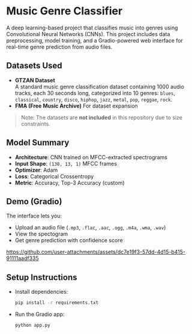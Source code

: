 # Music Genre Classifier

A deep learning-based project that classifies music into genres using Convolutional Neural Networks (CNNs). This project includes data preprocessing, model training, and a Gradio-powered web interface for real-time genre prediction from audio files.

## Datasets Used

- **GTZAN Dataset**  
  A standard music genre classification dataset containing 1000 audio tracks, each 30 seconds long, categorized into 10 genres:
  `blues`, `classical`, `country`, `disco`, `hiphop`, `jazz`, `metal`, `pop`, `reggae`, `rock`.
- **FMA (Free Music Archive)**
  For dataset expansion

> Note: The datasets are **not included** in this repository due to size constraints.

## Model Summary

- **Architecture**: CNN trained on MFCC-extracted spectrograms
- **Input Shape**: `(130, 13, 1)` MFCC frames
- **Optimizer**: Adam
- **Loss**: Categorical Crossentropy
- **Metric**: Accuracy, Top-3 Accuracy (custom)

## Demo (Gradio)

The interface lets you:
- Upload an audio file (`.mp3`, `.flac`, `.aac`, `.ogg`, `.m4a`, `.wma`, `.wav`)
- View the spectogram
- Get genre prediction with confidence score

https://github.com/user-attachments/assets/dc7e19f3-57dd-4d15-b415-91111aadf335

## Setup Instructions

- Install dependencies:
  ```bash
  pip install -r requirements.txt
- Run the Gradio app:
  ```bash
  python app.py
